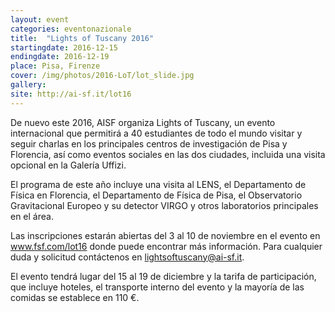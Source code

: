 ```yaml
---
layout: event
categories: eventonazionale
title:  "Lights of Tuscany 2016"
startingdate: 2016-12-15
endingdate: 2016-12-19
place: Pisa, Firenze
cover: /img/photos/2016-LoT/lot_slide.jpg
gallery: 
site: http://ai-sf.it/lot16
---
```


De nuevo este 2016, AISF organiza Lights of Tuscany, un evento internacional que permitirá a 40 estudiantes de todo el mundo visitar y seguir charlas en los principales centros de investigación de Pisa y Florencia, así como eventos sociales en las dos ciudades, incluida una visita opcional en la Galería Uffizi.

El programa de este año incluye una visita al LENS, el Departamento de Física en Florencia, el Departamento de Física de Pisa, el Observatorio Gravitacional Europeo y su detector VIRGO y otros laboratorios principales en el área.

Las inscripciones estarán abiertas del 3 al 10 de noviembre en el evento en www.fsf.com/lot16 donde puede encontrar más información. Para cualquier duda y solicitud contáctenos en lightsoftuscany@ai-sf.it.

El evento tendrá lugar del 15 al 19 de diciembre y la tarifa de participación, que incluye hoteles, el transporte interno del evento y la mayoría de las comidas se establece en 110 €.
